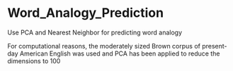 # Word_Analogy_Prediction
Use PCA and Nearest Neighbor for predicting word analogy

For computational reasons, the moderately sized Brown corpus of present-day American English was used and PCA has been applied to reduce the dimensions to 100
